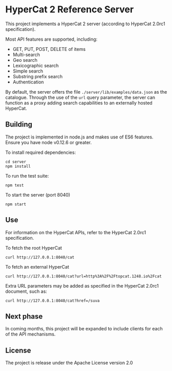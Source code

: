 # HyperCat 2 Reference Server

This project implements a HyperCat 2 server (according to HyperCat 2.0rc1 specification).

Most API features are supported, including:

 - GET, PUT, POST, DELETE of items
 - Multi-search
 - Geo search
 - Lexicographic search
 - Simple search
 - Substring prefix search
 - Authentication

By default, the server offers the file `./server/lib/examples/data.json` as the catalogue. Through the use of the `url` query parameter, the server can function as a proxy adding search capabilities to an externally hosted HyperCat.

## Building

The project is implemented in node.js and makes use of ES6 features. Ensure you have node v0.12.6 or greater.

To install required dependencies:

	cd server
	npm install

To run the test suite:

	npm test
	
To start the server (port 8040)

	npm start
	
## Use

For information on the HyperCat APIs, refer to the HyperCat 2.0rc1 specification.

To fetch the root HyperCat

	curl http://127.0.0.1:8040/cat

To fetch an external HyperCat

	curl http://127.0.0.1:8040/cat?url=http%3A%2F%2Ftopcat.1248.io%2Fcat

Extra URL parameters may be added as specified in the HyperCat 2.0rc1 document, such as:

	curl http://127.0.0.1:8040/cat?href=/suva

## Next phase

In coming months, this project will be expanded to include clients for each of the API mechanisms.

## License

The project is release under the Apache License version 2.0
